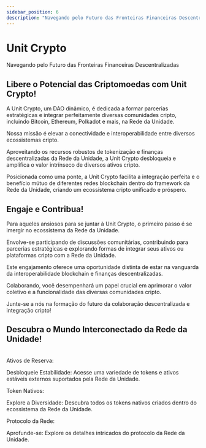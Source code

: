 ```yaml
---
sidebar_position: 6
description: "Navegando pelo Futuro das Fronteiras Financeiras Descentralizadas"
---
```


# Unit Crypto

Navegando pelo Futuro das Fronteiras Financeiras Descentralizadas

## Libere o Potencial das Criptomoedas com Unit Crypto!

A Unit Crypto, um DAO dinâmico, é dedicada a formar parcerias estratégicas e integrar perfeitamente diversas comunidades cripto, incluindo Bitcoin, Ethereum, Polkadot e mais, na Rede da Unidade.

Nossa missão é elevar a conectividade e interoperabilidade entre diversos ecossistemas cripto.

Aproveitando os recursos robustos de tokenização e finanças descentralizadas da Rede da Unidade, a Unit Crypto desbloqueia e amplifica o valor intrínseco de diversos ativos cripto.

Posicionada como uma ponte, a Unit Crypto facilita a integração perfeita e o benefício mútuo de diferentes redes blockchain dentro do framework da Rede da Unidade, criando um ecossistema cripto unificado e próspero.

## Engaje e Contribua!

Para aqueles ansiosos para se juntar à Unit Crypto, o primeiro passo é se imergir no ecossistema da Rede da Unidade.

Envolve-se participando de discussões comunitárias, contribuindo para parcerias estratégicas e explorando formas de integrar seus ativos ou plataformas cripto com a Rede da Unidade.

Este engajamento oferece uma oportunidade distinta de estar na vanguarda da interoperabilidade blockchain e finanças descentralizadas.

Colaborando, você desempenhará um papel crucial em aprimorar o valor coletivo e a funcionalidade das diversas comunidades cripto.

Junte-se a nós na formação do futuro da colaboração descentralizada e integração cripto!

## Descubra o Mundo Interconectado da Rede da Unidade!

<br />

<div class="docs-grid-alt">
  <div class="docs-card-alt">
    <div class="docs-card-alt-header">
      <span>Ativos de Reserva:</span>
    </div>
    <div class="docs-card-alt-description">
      <p>
        Desbloqueie Estabilidade: Acesse uma variedade de tokens e ativos estáveis externos suportados pela Rede da Unidade.
      </p>
    </div>
  </div>
  <div class="docs-card-alt">
    <div class="docs-card-alt-header">
      <span>Token Nativos:</span>
    </div>
    <div class="docs-card-alt-description">
      <p>
        Explore a Diversidade: Descubra todos os tokens nativos criados dentro do ecossistema da Rede da Unidade.
      </p>
    </div>
  </div>
  <div class="docs-card-alt">
    <div class="docs-card-alt-header">
      <span>Protocolo da Rede:</span>
    </div>
    <div class="docs-card-alt-description">
      <p>
        Aprofunde-se: Explore os detalhes intricados do protocolo da Rede da Unidade.
      </p>
    </div>
  </div>
</div>
